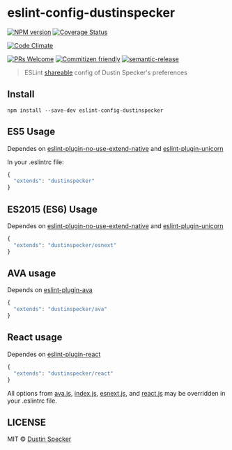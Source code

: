 # eslint-config-dustinspecker
[![NPM version](https://badge.fury.io/js/eslint-config-dustinspecker.svg)](https://badge.fury.io/js/eslint-config-dustinspecker)
[![Coverage Status](https://img.shields.io/coveralls/dustinspecker/eslint-config-dustinspecker.svg)](https://coveralls.io/r/dustinspecker/eslint-config-dustinspecker?branch=main)

[![Code Climate](https://codeclimate.com/github/dustinspecker/eslint-config-dustinspecker/badges/gpa.svg)](https://codeclimate.com/github/dustinspecker/eslint-config-dustinspecker)

[![PRs Welcome](https://img.shields.io/badge/PRs-welcome-brightgreen.svg?style=flat-square)](http://makeapullrequest.com)
[![Commitizen friendly](https://img.shields.io/badge/commitizen-friendly-brightgreen.svg)](http://commitizen.github.io/cz-cli/)
[![semantic-release](https://img.shields.io/badge/%20%20%F0%9F%93%A6%F0%9F%9A%80-semantic--release-e10079.svg)](https://github.com/semantic-release/semantic-release)

> ESLint [shareable](http://eslint.org/docs/developer-guide/shareable-configs.html) config of Dustin Specker's preferences

## Install
```
npm install --save-dev eslint-config-dustinspecker
```

## ES5 Usage

Dependes on [eslint-plugin-no-use-extend-native](https://github.com/dustinspecker/eslint-plugin-no-use-extend-native) and [eslint-plugin-unicorn](https://github.com/sindresorhus/eslint-plugin-unicorn)

In your .eslintrc file:
```javascript
{
  "extends": "dustinspecker"
}
```

## ES2015 (ES6) Usage

Dependes on [eslint-plugin-no-use-extend-native](https://github.com/dustinspecker/eslint-plugin-no-use-extend-native) and [eslint-plugin-unicorn](https://github.com/sindresorhus/eslint-plugin-unicorn)

```javascript
{
  "extends": "dustinspecker/esnext"
}
```

## AVA usage

Depends on [eslint-plugin-ava](https://github.com/sindresorhus/eslint-plugin-ava)

```javascript
{
  "extends": "dustinspecker/ava"
}
```

## React usage

Dependes on [eslint-plugin-react](https://github.com/yannickcr/eslint-plugin-react)

```javascript
{
  "extends": "dustinspecker/react"
}
```

All options from [ava.js](ava.js), [index.js](index.js), [esnext.js](esnext.js), and [react.js](react.js) may be overridden in your .eslintrc file.

## LICENSE
MIT © [Dustin Specker](https://github.com/dustinspecker)
